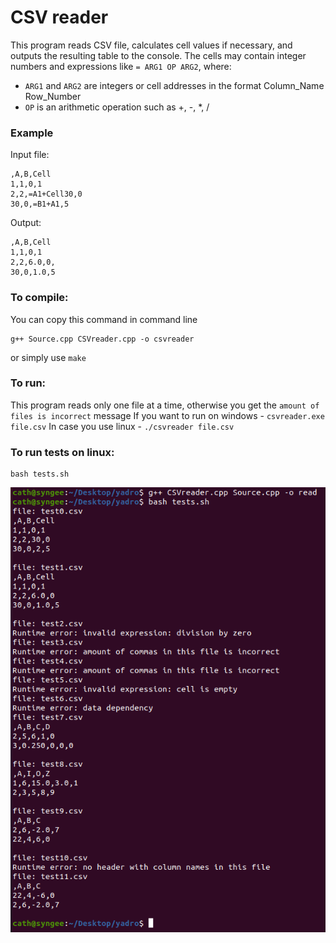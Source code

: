 # CSV reader
This program reads CSV file, calculates cell values if necessary, and outputs the resulting table to the console. The cells may contain integer numbers and expressions like `= ARG1 OP ARG2`, where:
- `ARG1` and `ARG2` are integers or cell addresses in the format Column_Name Row_Number
- `OP` is an arithmetic operation such as +, -, *, /

### Example
Input file:
```
,A,B,Cell
1,1,0,1
2,2,=A1+Cell30,0
30,0,=B1+A1,5
```
Output:
```
,A,B,Cell
1,1,0,1
2,2,6.0,0,
30,0,1.0,5
```

### To compile: 
You can copy this command in command line
```
g++ Source.cpp CSVreader.cpp -o csvreader
```
or simply use `make`

### To run:
This program reads only one file at a time, otherwise you get the `amount of files is incorrect` message
If you want to run on windows - ```csvreader.exe file.csv```
In case you use linux - ```./csvreader file.csv```

### To run tests on linux:
```
bash tests.sh
```
![](https://github.com/cath-syngee/CSV-Reader/blob/master/example.png)